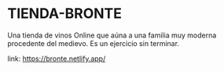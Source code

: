 # TIENDA-BRONTE
Una tienda de vinos Online que aúna a una familia muy moderna procedente del medievo.
Es un ejercicio sin terminar. 

link: https://bronte.netlify.app/
